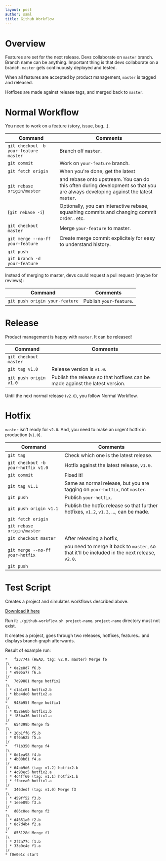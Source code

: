 ```yaml
---
layout: post
author: saml
title: Github Workflow
---
```

# Overview

Features are set for the next release.
Devs collaborate on `master` branch. Branch name can be anything. Important thing is that devs collaborate on a branch.
`master` gets continuously deployed and tested.

When all features are accepted by product management, `master` is tagged and released.

Hotfixes are made against release tags, and merged back to `master`.

# Normal Workflow

You need to work on a feature (story, issue, bug...).

Command | Comments 
--------|--------- 
`git checkout -b your-feature master` | Branch off `master`. 
`git commit`                          | Work on `your-feature` branch.
`git fetch origin`                    | When you're done, get the latest
`git rebase origin/master`            |     and rebase onto upstream. You can do this often during development so that you are always developing against the latest `master`.
(`git rebase -i`)                     | Optionally, you can interactive rebase, squashing commits and changing commit order.. etc.
`git checkout master`                 | Merge `your-feature` to master.
`git merge --no-ff your-feature`      | Create merge commit explicitely for easy to understand history.
`git push`                            |
`git branch -d your-feature`          | 

Instead of merging to master, devs could request a pull request (maybe for reviews):

Command                               | Comments
--------------------------------------|----------
`git push origin your-feature`        | Publish `your-feature`. 


# Release

Product management is happy with `master`. It can be released!

Command | Comments
--------|----------
`git checkout master`      |
`git tag v1.0`             | Release version is `v1.0`.
`git push origin v1.0`     | Publish the release so that hotfixes can be made against the latest version.

Until the next normal release (`v2.0`), you follow Normal Workflow.

# Hotfix

`master` isn't ready for `v2.0`.
And, you need to make an urgent hotfix in production (`v1.0`).

Command | Comments
--------|----------
`git tag`                          | Check which one is the latest release.
`git checkout -b your-hotfix v1.0` | Hotfix against the latest release, `v1.0`.
`git commit`                       | Fixed it!
`git tag v1.1`                     | Same as normal release, but you are tagging on `your-hotfix`, not `master`. 
`git push`                         | Publish `your-hotfix`.
`git push origin v1.1`             | Publish the hotfix release so that further hotfixes, `v1.2`, `v1.3`, ..., can be made.
`git fetch origin`                 | 
`git rebase origin/master`         |
`git checkout master`              | After releasing a hotfix, 
`git merge --no-ff your-hotfix`    |    you need to merge it back to `master`, so that it'll be included in the next release, `v2.0`.
`git push`                         |


# Test Script

Creates a project and simulates workflows described above.

[Download it here](../github-workflow.sh)

Run it: `./github-workflow.sh project-name`. `project-name` directory must not exist.

It creates a project, goes through two releases, hotfixes, features.. and displays branch graph afterwards.

Result of example run:

```
*   f23774a (HEAD, tag: v2.0, master) Merge f6
|\  
| * 0a2e8d7 f6.b
| * e905a77 f6.a
|/  
*   7d99881 Merge hotfix2
|\  
| * c1a1c61 hotfix2.b
| * bbe4de0 hotfix2.a
|/  
*   948b95f Merge hotfix1
|\  
| * 052e60b hotfix1.b
| * f85ba36 hotfix1.a
|/  
*   654399b Merge f5
|\  
| * 26b1ff6 f5.b
| * 0f6a625 f5.a
|/  
*   f71b350 Merge f4
|\  
| * 0d1ea98 f4.b
| * 4b08b61 f4.a
|/  
| * 64bb9d6 (tag: v1.2) hotfix2.b
| * 4c93ec5 hotfix2.a
| * 4c4ff60 (tag: v1.1) hotfix1.b
| * ffbcea0 hotfix1.a
|/  
*   346dedf (tag: v1.0) Merge f3
|\  
| * 459ff52 f3.b
| * 1eee89b f3.a
|/  
*   d86c8ee Merge f2
|\  
| * d4651a0 f2.b
| * 8c7d4b4 f2.a
|/  
*   055128d Merge f1
|\  
| * 2f2a77c f1.b
| * 33a0c4e f1.a
|/  
* f0e0e1c start
```
